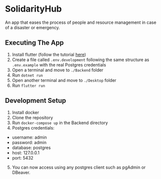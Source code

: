 # SolidarityHub

An app that eases the process of people and resource management in case of a disaster or emergency.

## Executing The App

1. Install flutter (follow the tutorial [here](https://docs.flutter.dev/get-started/install/windows/mobile))
2. Create a file called `.env.development` following the same structure as `.env.example` with the real Postgres credentials
3. Open a terminal and move to `./Backend` folder
4. Run `dotnet run`
5. Open another terminal and move to `./Desktop` folder
6. Run `flutter run`

## Development Setup

1. Install docker
2. Clone the repository
3. Run `docker-compose up` in the Backend directory
4. Postgres credentials:

-   username: admin
-   password: admin
-   database: postgres
-   host: 127.0.0.1
-   port: 5432

5. You can now access using any postgres client such as pgAdmin or DBeaver.
